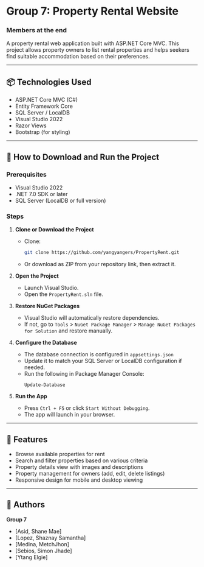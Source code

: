 # Group 7: Property Rental Website
### Members at the end

A property rental web application built with ASP.NET Core MVC. This project allows property owners to list rental properties and helps seekers find suitable accommodation based on their preferences.

---
## 📦 Technologies Used
- ASP.NET Core MVC (C#)
- Entity Framework Core
- SQL Server / LocalDB
- Visual Studio 2022
- Razor Views
- Bootstrap (for styling)

---
## 🚀 How to Download and Run the Project
### Prerequisites
- Visual Studio 2022 
- .NET 7.0 SDK or later
- SQL Server (LocalDB or full version)

### Steps
1. **Clone or Download the Project**
   - Clone:
     ```bash
     git clone https://github.com/yangyangers/PropertyRent.git
     ```
   - Or download as ZIP from your repository link, then extract it.

2. **Open the Project**
   - Launch Visual Studio.
   - Open the `PropertyRent.sln` file.

3. **Restore NuGet Packages**
   - Visual Studio will automatically restore dependencies.
   - If not, go to `Tools` > `NuGet Package Manager` > `Manage NuGet Packages for Solution` and restore manually.

4. **Configure the Database**
   - The database connection is configured in `appsettings.json`
   - Update it to match your SQL Server or LocalDB configuration if needed.
   - Run the following in Package Manager Console:
     ```
     Update-Database
     ```

5. **Run the App**
   - Press `Ctrl + F5` or click `Start Without Debugging`.
   - The app will launch in your browser.

---
## 📌 Features
- Browse available properties for rent
- Search and filter properties based on various criteria
- Property details view with images and descriptions
- Property management for owners (add, edit, delete listings)
- Responsive design for mobile and desktop viewing

---
## 👤 Authors
**Group 7**
- [Asid, Shane Mae]
- [Lopez, Shaznay Samantha]
- [Medina, MetchJhon]
- [Sebios, Simon Jhade]
- [Ytang Elgie]
